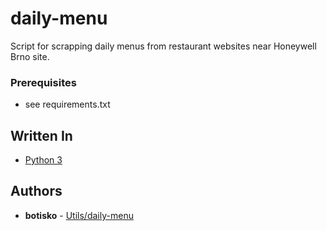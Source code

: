# daily-menu
Script for scrapping daily menus from restaurant websites near Honeywell Brno site.

### Prerequisites
* see requirements.txt

## Written In
* [Python 3](https://docs.python.org/3/)

## Authors
* **botisko** - [Utils/daily-menu](https://github.com/botisko/Utils/tree/master/daily-menu/)
